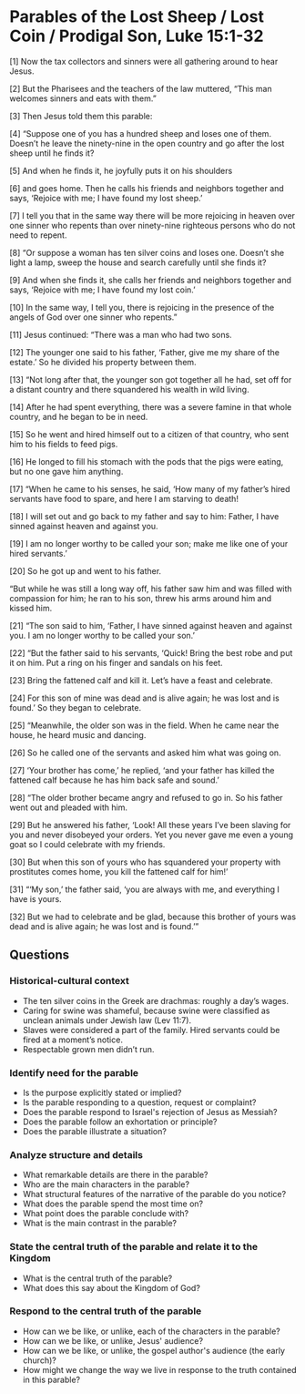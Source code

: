 # Parables of the Lost Sheep / Lost Coin / Prodigal Son, Luke 15:1-32

[1] Now the tax collectors and sinners were all gathering around to hear Jesus.

[2] But the Pharisees and the teachers of the law muttered, “This man welcomes sinners
and eats with them.”

[3] Then Jesus told them this parable:

[4] “Suppose one of you has a hundred sheep and loses one of them. Doesn’t he leave
the ninety-nine in the open country and go after the lost sheep until he finds it?

[5] And when he finds it, he joyfully puts it on his shoulders

[6] and goes home. Then he calls his friends and neighbors together and says, ‘Rejoice
with me; I have found my lost sheep.’

[7] I tell you that in the same way there will be more rejoicing in heaven over one
sinner who repents than over ninety-nine righteous persons who do not need to repent.

[8] “Or suppose a woman has ten silver coins and loses one. Doesn’t she light a lamp,
sweep the house and search carefully until she finds it?

[9] And when she finds it, she calls her friends and neighbors together and says,
‘Rejoice with me; I have found my lost coin.’

[10] In the same way, I tell you, there is rejoicing in the presence of the angels
of God over one sinner who repents.”

[11] Jesus continued: “There was a man who had two sons.

[12] The younger one said to his father, ‘Father, give me my share of the estate.’
So he divided his property between them.

[13] “Not long after that, the younger son got together all he had, set off for a
distant country and there squandered his wealth in wild living.

[14] After he had spent everything, there was a severe famine in that whole country,
and he began to be in need.

[15] So he went and hired himself out to a citizen of that country, who sent him
to his fields to feed pigs.

[16] He longed to fill his stomach with the pods that the pigs were eating, but no
one gave him anything.

[17] “When he came to his senses, he said, ‘How many of my father’s hired servants
have food to spare, and here I am starving to death!

[18] I will set out and go back to my father and say to him: Father, I have sinned
against heaven and against you.

[19] I am no longer worthy to be called your son; make me like one of your hired servants.’

[20] So he got up and went to his father.

“But while he was still a long way off, his father saw him and was filled with compassion
for him; he ran to his son, threw his arms around him and kissed him.

[21] “The son said to him, ‘Father, I have sinned against heaven and against you.
I am no longer worthy to be called your son.’

[22] “But the father said to his servants, ‘Quick! Bring the best robe and put it
on him. Put a ring on his finger and sandals on his feet.

[23] Bring the fattened calf and kill it. Let’s have a feast and celebrate.

[24] For this son of mine was dead and is alive again; he was lost and is found.’
So they began to celebrate.

[25] “Meanwhile, the older son was in the field. When he came near the house, he
heard music and dancing.

[26] So he called one of the servants and asked him what was going on.

[27] ‘Your brother has come,’ he replied, ‘and your father has killed the fattened
calf because he has him back safe and sound.’

[28] “The older brother became angry and refused to go in. So his father went out
and pleaded with him.

[29] But he answered his father, ‘Look! All these years I’ve been slaving for you
and never disobeyed your orders. Yet you never gave me even a young goat so I could
celebrate with my friends.

[30] But when this son of yours who has squandered your property with prostitutes
comes home, you kill the fattened calf for him!’

[31] “‘My son,’ the father said, ‘you are always with me, and everything I have is yours.

[32] But we had to celebrate and be glad, because this brother of yours was dead
and is alive again; he was lost and is found.’”

## Questions

### Historical-cultural context

* The ten silver coins in the Greek are drachmas: roughly a day’s wages.
* Caring for swine was shameful, because swine were classified as unclean
  animals under Jewish law (Lev 11:7).
* Slaves were considered a part of the family. Hired servants could be fired at
  a moment’s notice.
* Respectable grown men didn’t run.

### Identify need for the parable

* Is the purpose explicitly stated or implied?
* Is the parable responding to a question, request or complaint?
* Does the parable respond to Israel's rejection of Jesus as Messiah?
* Does the parable follow an exhortation or principle?
* Does the parable illustrate a situation?

### Analyze structure and details

* What remarkable details are there in the parable?
* Who are the main characters in the parable?
* What structural features of the narrative of the parable do you notice?
* What does the parable spend the most time on?
* What point does the parable conclude with?
* What is the main contrast in the parable?

### State the central truth of the parable and relate it to the Kingdom

* What is the central truth of the parable?
* What does this say about the Kingdom of God?

### Respond to the central truth of the parable

* How can we be like, or unlike, each of the characters in the parable?
* How can we be like, or unlike, Jesus' audience?
* How can we be like, or unlike, the gospel author's audience (the early church)?
* How might we change the way we live in response to the truth contained in
  this parable?
